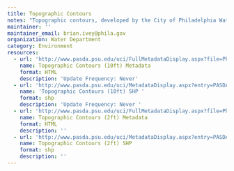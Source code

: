 ```yaml
---
title: Topographic Contours
notes: "Topographic contours, developed by the City of Philadelphia Water Department based on aerial survey performed in 1996.  Annotation of Contour Line elevations exists. Annotation viewable at 1\" = 200'. The city-wide contour download file is approximately 250 megabytes."
maintainer: ''
maintainer_email: brian.ivey@phila.gov
organization: Water Department
category: Environment
resources:
  - url: 'http://www.pasda.psu.edu/uci/FullMetadataDisplay.aspx?file=PhiladelphiaContours10ft200712.xml'
    name: Topographic Contours (10ft) Metadata
    format: HTML
    description: 'Update Frequency: Never'
  - url: 'http://www.pasda.psu.edu/uci/MetadataDisplay.aspx?entry=PASDA&file=PhiladelphiaContours10ft200712.xml&dataset=1126'
    name: 'Topographic Contours (10ft) SHP '
    format: shp
    description: 'Update Frequency: Never '
  - url: 'http://www.pasda.psu.edu/uci/FullMetadataDisplay.aspx?file=PhiladelphiaContours2ft200712.xml'
    name: Topographic Contours (2ft) Metadata
    format: HTML
    description: ''
  - url: 'http://www.pasda.psu.edu/uci/MetadataDisplay.aspx?entry=PASDA&file=PhiladelphiaContours2ft200712.xml&dataset=151'
    name: Topographic Contours (2ft) SHP
    format: shp
    description: ''
---
```

